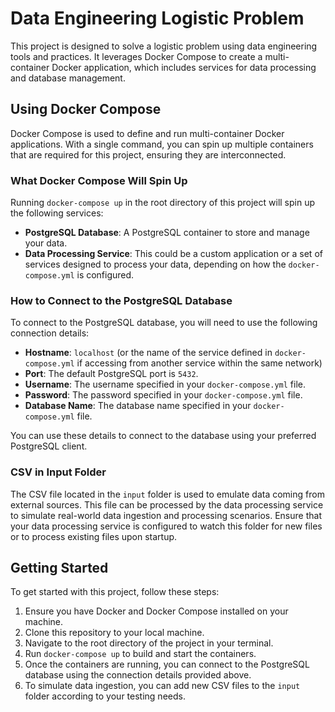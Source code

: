 # Data Engineering Logistic Problem

This project is designed to solve a logistic problem using data engineering tools and practices. It leverages Docker Compose to create a multi-container Docker application, which includes services for data processing and database management.

## Using Docker Compose

Docker Compose is used to define and run multi-container Docker applications. With a single command, you can spin up multiple containers that are required for this project, ensuring they are interconnected.

### What Docker Compose Will Spin Up

Running `docker-compose up` in the root directory of this project will spin up the following services:

- **PostgreSQL Database**: A PostgreSQL container to store and manage your data.
- **Data Processing Service**: This could be a custom application or a set of services designed to process your data, depending on how the `docker-compose.yml` is configured.

### How to Connect to the PostgreSQL Database

To connect to the PostgreSQL database, you will need to use the following connection details:

- **Hostname**: `localhost` (or the name of the service defined in `docker-compose.yml` if accessing from another service within the same network)
- **Port**: The default PostgreSQL port is `5432`.
- **Username**: The username specified in your `docker-compose.yml` file.
- **Password**: The password specified in your `docker-compose.yml` file.
- **Database Name**: The database name specified in your `docker-compose.yml` file.

You can use these details to connect to the database using your preferred PostgreSQL client.

### CSV in Input Folder

The CSV file located in the `input` folder is used to emulate data coming from external sources. This file can be processed by the data processing service to simulate real-world data ingestion and processing scenarios. Ensure that your data processing service is configured to watch this folder for new files or to process existing files upon startup.

## Getting Started

To get started with this project, follow these steps:

1. Ensure you have Docker and Docker Compose installed on your machine.
2. Clone this repository to your local machine.
3. Navigate to the root directory of the project in your terminal.
4. Run `docker-compose up` to build and start the containers.
5. Once the containers are running, you can connect to the PostgreSQL database using the connection details provided above.
6. To simulate data ingestion, you can add new CSV files to the `input` folder according to your testing needs.
